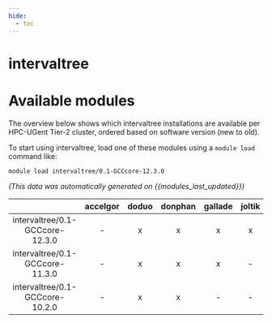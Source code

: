 ```yaml
---
hide:
  - toc
---
```


intervaltree
============

# Available modules


The overview below shows which intervaltree installations are available per HPC-UGent Tier-2 cluster, ordered based on software version (new to old).

To start using intervaltree, load one of these modules using a `module load` command like:

```shell
module load intervaltree/0.1-GCCcore-12.3.0
```

*(This data was automatically generated on {{modules_last_updated}})*  

| |accelgor|doduo|donphan|gallade|joltik|shinx|skitty|
| :---: | :---: | :---: | :---: | :---: | :---: | :---: | :---: |
|intervaltree/0.1-GCCcore-12.3.0|-|x|x|x|x|x|x|
|intervaltree/0.1-GCCcore-11.3.0|-|x|x|x|-|-|-|
|intervaltree/0.1-GCCcore-10.2.0|-|x|x|-|-|-|-|
